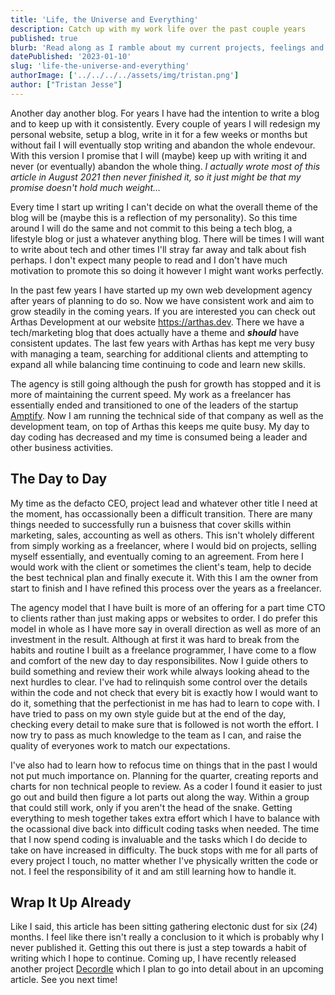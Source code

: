 ```yaml
---
title: 'Life, the Universe and Everything'
description: Catch up with my work life over the past couple years
published: true
blurb: 'Read along as I ramble about my current projects, feelings and what is coming next'
datePublished: '2023-01-10'
slug: 'life-the-universe-and-everything'
authorImage: ['../../../../assets/img/tristan.png']
author: ["Tristan Jesse"]
---
```


Another day another blog. For years I have had the intention to write a blog and to keep up with it consistently. Every couple of years I will redesign my personal website, setup a blog, write in it for a few weeks or months but without fail I will eventually stop writing and abandon the whole endevour. With this version I promise that I will (maybe) keep up with writing it and never (or eventually) abandon the whole thing. *I actually wrote most of this article in August 2021 then never finished it, so it just might be that my promise doesn't hold much weight...*

Every time I start up writing I can't decide on what the overall theme of the blog will be (maybe this is a reflection of my personality). So this time around I will do the same and not commit to this being a tech blog, a lifestyle blog or just a whatever anything blog. There will be times I will want to write about tech and other times I'll stray far away and talk about fish perhaps. I don't expect many people to read and I don't have much motivation to promote this so doing it however I might want works perfectly.

In the past few years I have started up my own web development agency after years of planning to do so. Now we have consistent work and aim to grow steadily in the coming years. If you are interested you can check out Arthas Development at our website <a href="https://arthas.dev">https://arthas.dev</a>. There we have a tech/marketing blog that does actually have a theme and ***should*** have consistent updates. The last few years with Arthas has kept me very busy with managing a team, searching for additional clients and attempting to expand all while balancing time continuing to code and learn new skills.

The agency is still going although the push for growth has stopped and it is more of maintaining the current speed. My work as a freelancer has essentially ended and transitioned to one of the leaders of the startup <a href="https://amptify.com">Amptify</a>. Now I am running the technical side of that company as well as the development team, on top of Arthas this keeps me quite busy. My day to day coding has decreased and my time is consumed being a leader and other business activities.

## The Day to Day

My time as the defacto CEO, project lead and whatever other title I need at the moment, has occassionally been a difficult transition. There are many things needed to successfully run a buisness that cover skills within marketing, sales, accounting as well as others. This isn't wholely different from simply working as a freelancer, where I would bid on projects, selling myself essentially, and eventually coming to an agreement. From here I would work with the client or sometimes the client's team, help to decide the best technical plan and finally execute it. With this I am the owner from start to finish and I have refined this process over the years as a freelancer. 

The agency model that I have built is more of an offering for a part time CTO to clients rather than just making apps or websites to order. I do prefer this model in whole as I have more say in overall direction as well as more of an investment in the result. Although at first it was hard to break from the habits and routine I built as a freelance programmer, I have come to a flow and comfort of the new day to day responsibilites. Now I guide others to build something and review their work while always looking ahead to the next hurdles to clear. I've had to relinquish some control over the details within the code and not check that every bit is exactly how I would want to do it, something that the perfectionist in me has had to learn to cope with. I have tried to pass on my own style guide but at the end of the day, checking every detail to make sure that is followed is not worth the effort. I now try to pass as much knowledge to the team as I can, and raise the quality of everyones work to match our expectations.

I've also had to learn how to refocus time on things that in the past I would not put much importance on. Planning for the quarter, creating reports and charts for non technical people to review. As a coder I found it easier to just go out and build then figure a lot parts out along the way. Within a group that could still work, only if you aren't the head of the snake. Getting everything to mesh together takes extra effort which I have to balance with the ocassional dive back into difficult coding tasks when needed. The time that I now spend coding is invaluable and the tasks which I do decide to take on have increased in difficulty. The buck stops with me for all parts of every project I touch, no matter whether I've physically written the code or not. I feel the responsibility of it and am still learning how to handle it.

## Wrap It Up Already

Like I said, this article has been sitting gathering electonic dust for six (*24*) months. I feel like there isn't really a conclusion to it which is probably why I never published it. Getting this out there is just a step towards a habit of writing which I hope to continue. Coming up, I have recently released another project [Decordle](https://decordle.io/) which I plan to go into detail about in an upcoming article. See you next time!